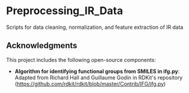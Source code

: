 # Preprocessing_IR_Data
Scripts for data cleaning, normalization, and feature extraction of IR data 
## Acknowledgments
This project includes the following open-source components:  
- **Algorithm for identifying functional groups from SMILES in ifg.py**: Adapted from Richard Hall and Guillaume Godin in RDKit's repository (https://github.com/rdkit/rdkit/blob/master/Contrib/IFG/ifg.py)
